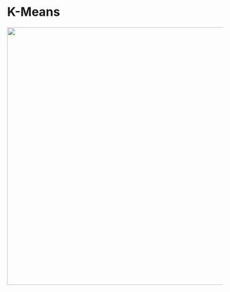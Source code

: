 
# K-Means

<p align="center">
<img width="600" src="https://cloud.githubusercontent.com/assets/15187579/19379093/333e941c-91a5-11e6-92e1-3be9761b8f66.png"/>
</p>



